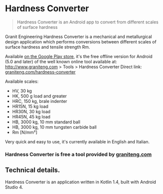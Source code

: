 # Hardness Converter

> Hardness Converter is an Android app to convert from different scales of surface hardness

Granit Engineering Hardness Converter is a mechanical and 
metallurgical design application which performs conversions between different scales of surface 
hardness and tensile strength Rm.

Available [on the Google Play store](https://play.google.com/store/apps/details?id=com.graniteng.hardnessconverter), 
it's the free offline version for Android (5.0 and later) of the well known online tool available at:
http://www.graniteng.com > Tools > Hardness Converter
Direct link: [graniteng.com/hardness-converter](https://www.graniteng.com/hardness-converter)

Available scales:

- HV, 30 kg
- HK, 500 g load and greater
- HRC, 150 kg, brale indenter
- HR15N, 15 kg load
- HR30N, 30 kg load
- HR45N, 45 kg load
- HB, 3000 kg, 10 mm standard ball
- HB, 3000 kg, 10 mm tungsten carbide ball
- Rm [N/mm²]

Very quick and easy to use, it's currently available in English and Italian.

### Hardness Converter is free a tool provided by [graniteng.com](https://www.graniteng.com)

## Technical details.

Hardness Converter is an application written in Kotlin 1.4, built with Android Studio 4.